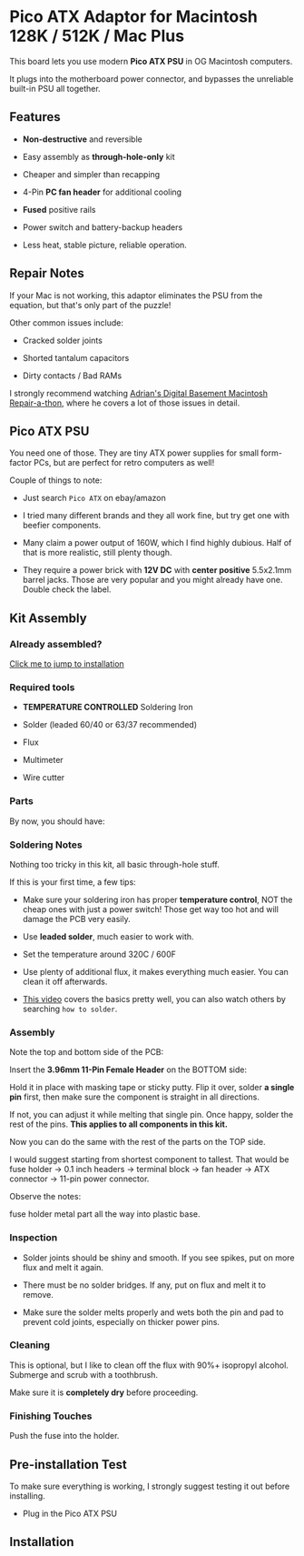 # Pico ATX Adaptor for Macintosh 128K / 512K / Mac Plus

This board lets you use modern **Pico ATX PSU** in OG Macintosh computers.

It plugs into the motherboard power connector, and bypasses the unreliable built-in PSU all together.

## Features

* **Non-destructive** and reversible

* Easy assembly as **through-hole-only** kit

* Cheaper and simpler than recapping

* 4-Pin **PC fan header** for additional cooling

* **Fused** positive rails

* Power switch and battery-backup headers

* Less heat, stable picture, reliable operation.

## Repair Notes

If your Mac is not working, this adaptor eliminates the PSU from the equation, but that's only part of the puzzle!

Other common issues include:

* Cracked solder joints

* Shorted tantalum capacitors

* Dirty contacts / Bad RAMs

I strongly recommend watching [Adrian's Digital Basement Macintosh Repair-a-thon](https://www.youtube.com/watch?v=lKD65I86XGQ), where he covers a lot of those issues in detail.

## Pico ATX PSU

You need one of those. They are tiny ATX power supplies for small form-factor PCs, but are perfect for retro computers as well!

Couple of things to note:

* Just search `Pico ATX` on ebay/amazon

* I tried many different brands and they all work fine, but try get one with beefier components.

* Many claim a power output of 160W, which I find highly dubious. Half of that is more realistic, still plenty though.

* They require a power brick with **12V DC** with **center positive** 5.5x2.1mm barrel jacks. Those are very popular and you might already have one. Double check the label.

## Kit Assembly

### Already assembled?

[Click me to jump to installation](#installation)

### Required tools

* **TEMPERATURE CONTROLLED** Soldering Iron

* Solder (leaded 60/40 or 63/37 recommended)

* Flux

* Multimeter

* Wire cutter

### Parts

By now, you should have:

### Soldering Notes

Nothing too tricky in this kit, all basic through-hole stuff.

If this is your first time, a few tips:

* Make sure your soldering iron has proper **temperature control**, NOT the cheap ones with just a power switch! Those get way too hot and will damage the PCB very easily.

* Use **leaded solder**, much easier to work with.

* Set the temperature around 320C / 600F

* Use plenty of additional flux, it makes everything much easier. You can clean it off afterwards.

* [This video](https://www.youtube.com/watch?v=AqvHogekDI4) covers the basics pretty well, you can also watch others by searching `how to solder`.

### Assembly

Note the top and bottom side of the PCB:

Insert the **3.96mm 11-Pin Female Header** on the BOTTOM side:

Hold it in place with masking tape or sticky putty. Flip it over, solder **a single pin** first, then make sure the component is straight in all directions.

If not, you can adjust it while melting that single pin. Once happy, solder the rest of the pins. **This applies to all components in this kit.**

Now you can do the same with the rest of the parts on the TOP side. 

I would suggest starting from shortest component to tallest. That would be fuse holder -> 0.1 inch headers -> terminal block -> fan header -> ATX connector -> 11-pin power connector.

Observe the notes:

fuse holder metal part all the way into plastic base.

### Inspection

* Solder joints should be shiny and smooth. If you see spikes, put on more flux and melt it again.

* There must be no solder bridges. If any, put on flux and melt it to remove.

* Make sure the solder melts properly and wets both the pin and pad to prevent cold joints, especially on thicker power pins.

### Cleaning

This is optional, but I like to clean off the flux with 90%+ isopropyl alcohol. Submerge and scrub with a toothbrush.

Make sure it is **completely dry** before proceeding.

### Finishing Touches

Push the fuse into the holder.

## Pre-installation Test

To make sure everything is working, I strongly suggest testing it out before installing.

* Plug in the Pico ATX PSU



## Installation